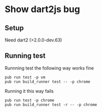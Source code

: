 # Show dart2js bug

## Setup

Need dart2 (>2.0.0-dev.63)

## Running test

Runnning test the following way works fine

    pub run test -p vm
    pub run build_runner test -- -p chrome
    
Running it this way fails
    
    pub run test -p chrome
    pub run build_runner test -r -- -p chrome